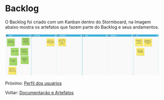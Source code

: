 # Backlog

O Backlog foi criado com um Kanban dentro do Stormboard, na Imagem abaixo mostra os artefatos que fazem parte do Backlog e seus andamentos.

![Fonte: Desenvolvido pela autora do projeto](../.gitbook/assets/0-gvfzqcjfp3s5dsih.png)

Próximo: [Perfil dos usuários](../validacao/perfil-dos-usuarios.md)

Voltar: [Documentação e Artefatos](https://github.com/bklass/darkcast-documentation)


